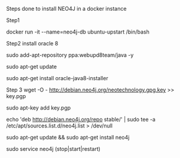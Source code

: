
Steps done to install NEO4J in a docker instance

Step1 

docker run -it --name=neo4j-db ubuntu-upstart /bin/bash

Step2
install oracle 8

sudo add-apt-repository ppa:webupd8team/java -y

sudo apt-get update

sudo apt-get install oracle-java8-installer

Step 3
wget -O - http://debian.neo4j.org/neotechnology.gpg.key >> key.pgp

sudo apt-key add key.pgp

echo 'deb http://debian.neo4j.org/repo stable/' | sudo tee -a /etc/apt/sources.list.d/neo4j.list > /dev/null

sudo apt-get update && sudo apt-get install neo4j

sudo service neo4j (stop|start|restart)
